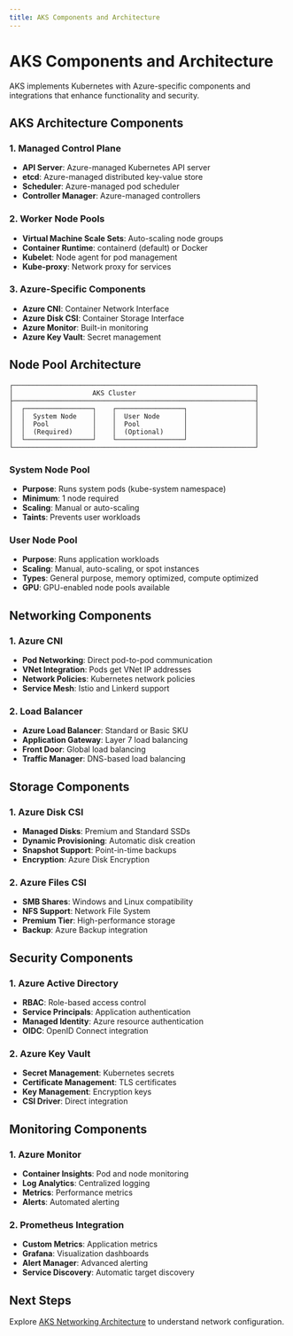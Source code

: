 ```yaml
---
title: AKS Components and Architecture
---
```


# AKS Components and Architecture

AKS implements Kubernetes with Azure-specific components and integrations that enhance functionality and security.

## AKS Architecture Components

### 1. **Managed Control Plane**

- **API Server**: Azure-managed Kubernetes API server
- **etcd**: Azure-managed distributed key-value store
- **Scheduler**: Azure-managed pod scheduler
- **Controller Manager**: Azure-managed controllers

### 2. **Worker Node Pools**

- **Virtual Machine Scale Sets**: Auto-scaling node groups
- **Container Runtime**: containerd (default) or Docker
- **Kubelet**: Node agent for pod management
- **Kube-proxy**: Network proxy for services

### 3. **Azure-Specific Components**

- **Azure CNI**: Container Network Interface
- **Azure Disk CSI**: Container Storage Interface
- **Azure Monitor**: Built-in monitoring
- **Azure Key Vault**: Secret management

## Node Pool Architecture

```
┌─────────────────────────────────────────────────────────────┐
│                    AKS Cluster                              │
├─────────────────────────────────────────────────────────────┤
│  ┌─────────────────┐    ┌─────────────────┐                 │
│  │  System Node    │    │  User Node      │                 │
│  │  Pool           │    │  Pool           │                 │
│  │  (Required)     │    │  (Optional)     │                 │
│  └─────────────────┘    └─────────────────┘                 │
└─────────────────────────────────────────────────────────────┘
```

### System Node Pool

- **Purpose**: Runs system pods (kube-system namespace)
- **Minimum**: 1 node required
- **Scaling**: Manual or auto-scaling
- **Taints**: Prevents user workloads

### User Node Pool

- **Purpose**: Runs application workloads
- **Scaling**: Manual, auto-scaling, or spot instances
- **Types**: General purpose, memory optimized, compute optimized
- **GPU**: GPU-enabled node pools available

## Networking Components

### 1. **Azure CNI**

- **Pod Networking**: Direct pod-to-pod communication
- **VNet Integration**: Pods get VNet IP addresses
- **Network Policies**: Kubernetes network policies
- **Service Mesh**: Istio and Linkerd support

### 2. **Load Balancer**

- **Azure Load Balancer**: Standard or Basic SKU
- **Application Gateway**: Layer 7 load balancing
- **Front Door**: Global load balancing
- **Traffic Manager**: DNS-based load balancing

## Storage Components

### 1. **Azure Disk CSI**

- **Managed Disks**: Premium and Standard SSDs
- **Dynamic Provisioning**: Automatic disk creation
- **Snapshot Support**: Point-in-time backups
- **Encryption**: Azure Disk Encryption

### 2. **Azure Files CSI**

- **SMB Shares**: Windows and Linux compatibility
- **NFS Support**: Network File System
- **Premium Tier**: High-performance storage
- **Backup**: Azure Backup integration

## Security Components

### 1. **Azure Active Directory**

- **RBAC**: Role-based access control
- **Service Principals**: Application authentication
- **Managed Identity**: Azure resource authentication
- **OIDC**: OpenID Connect integration

### 2. **Azure Key Vault**

- **Secret Management**: Kubernetes secrets
- **Certificate Management**: TLS certificates
- **Key Management**: Encryption keys
- **CSI Driver**: Direct integration

## Monitoring Components

### 1. **Azure Monitor**

- **Container Insights**: Pod and node monitoring
- **Log Analytics**: Centralized logging
- **Metrics**: Performance metrics
- **Alerts**: Automated alerting

### 2. **Prometheus Integration**

- **Custom Metrics**: Application metrics
- **Grafana**: Visualization dashboards
- **Alert Manager**: Advanced alerting
- **Service Discovery**: Automatic target discovery

## Next Steps

Explore [AKS Networking Architecture](aks-networking.md) to understand network configuration.
